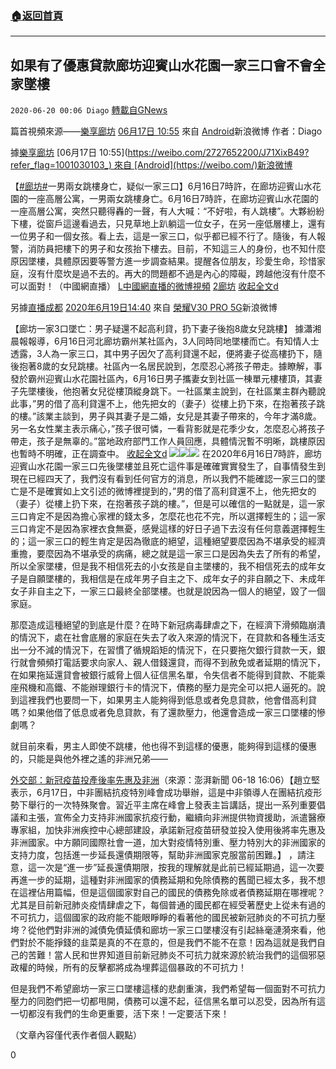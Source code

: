###  [:house:返回首頁](https://github.com/ourhimalayas/txt)
---

## 如果有了優惠貸款廊坊迎賓山水花園一家三口會不會全家墜樓
`2020-06-20 00:06 Diago` [轉載自GNews](https://gnews.org/zh-hant/239887/)

篇首視頻來源——[樂享廊坊](https://weibo.com/2727652200?refer_flag=1001030103_) [06月17日 10:55](https://weibo.com/2727652200/J71XixB49?refer_flag=1001030103_) 來自 [Android](https://weibo.com/)新浪微博
作者：Diago

據[樂享廊坊](https://weibo.com/2727652200?refer_flag=1001030103_) [06月17日 10:55](https://weibo.com/2727652200/J71XixB49?refer_flag=1001030103_) 來自 [Android](https://weibo.com/)新浪微博

【[#廊坊#](https://s.weibo.com/weibo?q=%23%E5%BB%8A%E5%9D%8A%23)一男兩女跳樓身亡，疑似一家三口】6月16日7時許，在廊坊迎賓山水花園的一座高層公寓，一男兩女跳樓身亡。6月16日7時許，在廊坊迎賓山水花園的一座高層公寓，突然只聽得轟的一聲，有人大喊：“不好啦，有人跳樓”。大夥紛紛下樓，從窗戶這邊看過去，只見草地上趴躺這一位女子，在另一座低層樓上，還有一位男子和一個女孩。看上去，這是一家三口，似乎都已經不行了。隨後，有人報警，消防員把樓下的男子和女孩抬下樓去。目前，不知這三人的身份，也不知什麼原因墜樓，具體原因要等警方進一步調查結果。提醒各位朋友，珍愛生命，珍惜家庭，沒有什麼坎是過不去的。再大的問題都不過是內心的障礙，跨越他沒有什麼不可以面對！（中國網直播） [L中國網直播的微博視頻](http://t.cn/A6L5HOLf) [2廊坊](http://t.cn/R2WxaNQ) [收起全文d](void%280%29;)

另據[直播成都](https://weibo.com/2889942201?refer_flag=1001030103_) [2020年6月19日14:40](https://weibo.com/2889942201/J7mhNqUR9?refer_flag=1001030103_) 來自 [榮耀V30 PRO 5G](https://app.weibo.com/t/feed/9FAL2)新浪微博

【廊坊一家3口墜亡：男子疑還不起高利貸，扔下妻子後抱8歲女兒跳樓】
據瀟湘晨報報導，6月16日河北廊坊霸州某社區內，3人同時同地墜樓而亡。有知情人士透露，3人為一家三口，其中男子因欠了高利貸還不起，便將妻子從高樓扔下，隨後抱著8歲的女兒跳樓。社區內一名居民說到，怎麼忍心將孩子帶走。據瞭解，事發於霸州迎賓山水花園社區內，6月16日男子攜妻女到社區一棟單元樓樓頂，其妻子先墜樓後，他抱著女兒從樓頂縱身跳下。一社區業主說到，在社區業主群內聽說此事，”男的借了高利貸還不上，他先把女的（妻子）從樓上扔下來，在抱著孩子跳的樓。”該業主談到，男子與其妻子是二婚，女兒是其妻子帶來的，今年才滿8歲。另一名女性業主表示痛心，”孩子很可憐，一看背影就是花季少女，怎麼忍心將孩子帶走，孩子是無辜的。”當地政府部門工作人員回應，具體情況暫不明晰，跳樓原因也暫時不明確，正在調查中。 [收起全文d](void%280%29;)
![](https://gnews.org/wp-content/uploads/2020/06/ac4104b9gy1gfxlcij3vfj20u01uo1kx.jpg)![](https://gnews.org/wp-content/uploads/2020/06/ac4104b9gy1gfxlcj9lglj20u01a3k85.jpg)![](https://gnews.org/wp-content/uploads/2020/06/ac4104b9gy1gfxlcixzrfj20u00e8ahm.jpg)
在2020年6月16日7時許，廊坊迎賓山水花園一家三口先後墜樓並且死亡這件事是確確實實發生了，自事情發生到現在已經四天了，我們沒有看到任何官方的消息，所以我們不能確認一家三口的墜亡是不是確實如上文引述的微博裡提到的，”男的借了高利貸還不上，他先把女的（妻子）從樓上扔下來，在抱著孩子跳的樓。”，但是可以確信的一點就是，這一家三口肯定不是因為擔心家裡的錢太多，怎麼花也花不完，所以選擇輕生的；這一家三口肯定不是因為家裡衣食無憂，感覺這樣的好日子過下去沒有任何意義選擇輕生的；這一家三口的輕生肯定是因為徹底的絕望，這種絕望要麼因為不堪承受的經濟重擔，要麼因為不堪承受的病痛，總之就是這一家三口是因為失去了所有的希望，所以全家墜樓，但是我不相信死去的小女孩是自主墜樓的，我不相信死去的成年女子是自願墜樓的，我相信是在成年男子自主之下、成年女子的非自願之下、未成年女子非自主之下，一家三口最終全部墜樓。也就是說因為一個人的絕望，毀了一個家庭。

那麼造成這種絕望的到底是什麼？在時下新冠病毒肆虐之下，在經濟下滑頻臨崩潰的情況下，處在社會底層的家庭在失去了收入來源的情況下，在貸款和各種生活支出一分不減的情況下，在習慣了循規蹈矩的情況下，在只要拖欠銀行貸款一天，銀行就會頻頻打電話要求向家人、親人借錢還貸，而得不到赦免或者延期的情況下，在如果拖延還貸會被銀行威脅上個人征信黑名單，令失信者不能得到貸款、不能乘座飛機和高鐵、不能辦理銀行卡的情況下，債務的壓力是完全可以把人逼死的。說到這裡我們也要問一下，如果男主人能夠得到低息或者免息貸款，他會借高利貸嗎？如果他借了低息或者免息貸款，有了還款壓力，他還會造成一家三口墜樓的慘劇嗎？

就目前來看，男主人即使不跳樓，他也得不到這樣的優惠，能夠得到這樣的優惠的，只能是與他外裡之遙的非洲兄弟——

[外交部：新冠疫苗投產後率先惠及非洲](http://m.haiwainet.cn/middle/3541083/2020/0618/content_31816784_1.html)（來源：澎湃新聞 06-18 16:06）【趙立堅表示，6月17日，中非團結抗疫特別峰會成功舉辦，這是中非領導人在團結抗疫形勢下舉行的一次特殊聚會。習近平主席在峰會上發表主旨講話，提出一系列重要倡議和主張，宣佈全力支持非洲國家抗疫行動，繼續向非洲提供物資援助，派遣醫療專家組，加快非洲疾控中心總部建設，承諾新冠疫苗研發並投入使用後將率先惠及非洲國家。中方願同國際社會一道，加大對疫情特別重、壓力特別大的非洲國家的支持力度，包括進一步延長還債期限等，幫助非洲國家克服當前困難。】 ，請注意，這一次是“進一步”延長還債期限，按我的理解就是此前已經延期過，這一次要再進一步的延期，這種對非洲國家的債務延期和免除債務的舊聞已經太多，我不想在這裡佔用篇幅，但是這個國家對自己的國民的債務免除或者債務延期在哪裡呢？尤其是目前新冠肺炎疫情肆虐之下，每個普通的國民都在經受著歷史上從未有過的不可抗力，這個國家的政府能不能眼睜睜的看著他的國民被新冠肺炎的不可抗力壓垮？從他們對非洲的減債免債延債和廊坊一家三口墜樓沒有引起絲毫漣漪來看，他們對於不能掙錢的韭菜是真的不在意的，但是我們不能不在意！因為這就是我們自己的苦難！當人民和世界知道目前新冠肺炎不可抗力就來源於統治我們的這個邪惡政權的時候，所有的反擊都將成為埋葬這個暴政的不可抗力！

但是我們不希望廊坊一家三口墜樓這樣的悲劇重演，我們希望每一個面對不可抗力壓力的同胞們把一切都甩開，債務可以還不起，征信黑名單可以忍受，因為所有這一切都沒有我們的生命更重要，活下來！一定要活下來！

（文章內容僅代表作者個人觀點）

0
